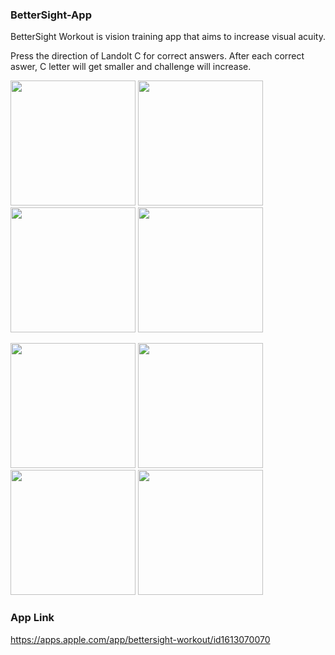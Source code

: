 <h3> BetterSight-App </h3> 

BetterSight Workout is vision training app that aims to increase visual acuity.


Press the direction of Landolt C for correct answers. After each correct aswer, C letter will get smaller and challenge will increase.


<img src="https://user-images.githubusercontent.com/56223081/171725655-e3f2e225-fd9c-4633-b4ac-73e13bea3072.jpg" width="200" /> <img src="https://user-images.githubusercontent.com/56223081/171725693-ac5fbdd5-d620-4cd3-8042-45a463b1b597.jpg" width="200" /> <img src="https://user-images.githubusercontent.com/56223081/171726016-03a2f23a-98e6-4973-88b0-d071a663b45e.png" width="200" /> <img src="https://user-images.githubusercontent.com/56223081/160115311-4966ebcc-a664-419c-a7e9-d7e7a34c386d.jpg" width="200" /> 

<img src="https://user-images.githubusercontent.com/56223081/160116830-3035a601-2d53-4110-8dfc-b55cc1e0f831.jpg" width="200" /> <img src="https://user-images.githubusercontent.com/56223081/171725755-24cac765-e466-47ed-8ec6-f99d4cf6a07f.jpg" width="200" /> <img src="https://user-images.githubusercontent.com/56223081/160115317-a8bd9dbb-7418-4188-8678-72efad676d0d.jpg" width="200" /> <img src="https://user-images.githubusercontent.com/56223081/160115322-da6fa513-ede7-4201-accd-649e22929375.jpg" width="200" /> 




<h3> App Link </h3> 

https://apps.apple.com/app/bettersight-workout/id1613070070


